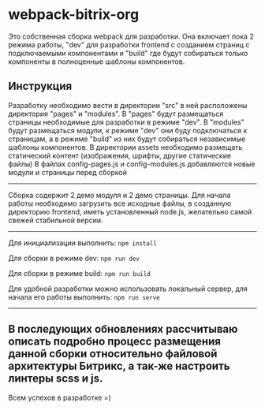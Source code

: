 # webpack-bitrix-org

Это собственная сборка webpack для разработки.
Она включает пока 2 режима работы, "dev" для разработки frontend с созданием страниц с подключаемыми компонентами и
"build" где будут собираться только компоненты в полноценные шаблоны компонентов.

## Инструкция

Разработку необходимо вести в директории "src" в ней расположены директория "pages" и "modules".
В "pages" будут размещаться страницы необходимые для разработки в режиме "dev".
В "modules" будут размещаться модули, к режиме "dev" они буду подключаться к страницам, а в режиме "build" из них будут
собираться независимые шаблоны компонентов.
В директории assets необходимо размещать статический контент (изображения, шрифты, другие статические файлы)
В файлах config-pages.js и config-modules.js добавляются новые модули и страницы перед сборкой

---

Сборка содержит 2 демо модуля и 2 демо страницы. Для начала работы необходимо загрузить все исходные файлы, в созданную
директорию frontend, иметь установленный node.js, желательно самой свежей стабильной версии.

---

Для инициализации выполнить: `npm install`

Для сборки в режиме dev: `npm run dev`

Для сборки в режиме build: `npm run build`

Для удобной разработки можно использовать локальный сервер, для начала его работы выполнить: `npm run serve`

---
В последующих обновлениях рассчитываю описать подробно процесс размещения данной сборки
относительно файловой архитектуры Битрикс, а так-же настроить линтеры scss и js.
---
Всем успехов в разработке =)


